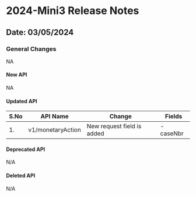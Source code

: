 # 2024-Mini3 Release Notes

## Date: 03/05/2024

### General Changes

NA

#### New API

NA

#### Updated API

| S.No | API Name             | Change                        | Fields                                                                                                                                                                                                                                                                                                                             |
|------|----------------------|-------------------------------|------------------------------------------------------------------------------------------------------------------------------------------------------------------------------------------------------------------------------------------------------------------------------------------------------------------------------------|
| 1.   | v1/monetaryAction    | New request field is added    | -caseNbr                                                                                                                                                                                                                                                                                                                           |

#### Deprecated API

N/A

#### Deleted API

N/A
